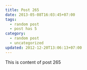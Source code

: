 ```yaml
---
title: Post 265
date: 2013-05-08T16:03:45+07:00
tags:
  - random post
  - post has 5
category:
  - random post
  - uncategorized
updated: 2012-12-20T13:06:13+07:00
---
```

This is content of post 265